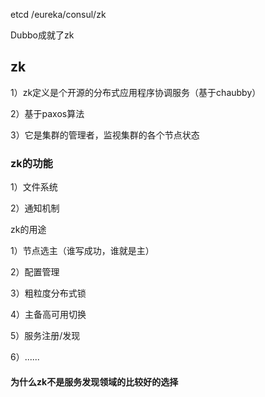 etcd /eureka/consul/zk

Dubbo成就了zk

## zk

1）zk定义是个开源的分布式应用程序协调服务（基于chaubby）

2）基于paxos算法

3）它是集群的管理者，监视集群的各个节点状态

### zk的功能

1）文件系统

2）通知机制

zk的用途

1）节点选主（谁写成功，谁就是主）

2）配置管理

3）粗粒度分布式锁

4）主备高可用切换

5）服务注册/发现

6）......



#### 为什么zk不是服务发现领域的比较好的选择








